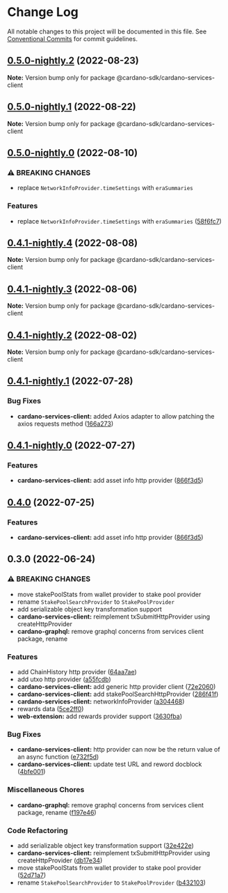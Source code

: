 # Change Log

All notable changes to this project will be documented in this file.
See [Conventional Commits](https://conventionalcommits.org) for commit guidelines.

## [0.5.0-nightly.2](https://github.com/input-output-hk/cardano-js-sdk/compare/@cardano-sdk/cardano-services-client@0.5.0-nightly.1...@cardano-sdk/cardano-services-client@0.5.0-nightly.2) (2022-08-23)

**Note:** Version bump only for package @cardano-sdk/cardano-services-client





## [0.5.0-nightly.1](https://github.com/input-output-hk/cardano-js-sdk/compare/@cardano-sdk/cardano-services-client@0.5.0-nightly.0...@cardano-sdk/cardano-services-client@0.5.0-nightly.1) (2022-08-22)

**Note:** Version bump only for package @cardano-sdk/cardano-services-client





## [0.5.0-nightly.0](https://github.com/input-output-hk/cardano-js-sdk/compare/@cardano-sdk/cardano-services-client@0.4.1-nightly.4...@cardano-sdk/cardano-services-client@0.5.0-nightly.0) (2022-08-10)


### ⚠ BREAKING CHANGES

* replace `NetworkInfoProvider.timeSettings` with `eraSummaries`

### Features

* replace `NetworkInfoProvider.timeSettings` with `eraSummaries` ([58f6fc7](https://github.com/input-output-hk/cardano-js-sdk/commit/58f6fc7c5ace703583c36f95d3d6962483ad924d))



## [0.4.1-nightly.4](https://github.com/input-output-hk/cardano-js-sdk/compare/@cardano-sdk/cardano-services-client@0.4.1-nightly.3...@cardano-sdk/cardano-services-client@0.4.1-nightly.4) (2022-08-08)

**Note:** Version bump only for package @cardano-sdk/cardano-services-client





## [0.4.1-nightly.3](https://github.com/input-output-hk/cardano-js-sdk/compare/@cardano-sdk/cardano-services-client@0.4.1-nightly.2...@cardano-sdk/cardano-services-client@0.4.1-nightly.3) (2022-08-06)

**Note:** Version bump only for package @cardano-sdk/cardano-services-client





## [0.4.1-nightly.2](https://github.com/input-output-hk/cardano-js-sdk/compare/@cardano-sdk/cardano-services-client@0.4.1-nightly.1...@cardano-sdk/cardano-services-client@0.4.1-nightly.2) (2022-08-02)

**Note:** Version bump only for package @cardano-sdk/cardano-services-client





## [0.4.1-nightly.1](https://github.com/input-output-hk/cardano-js-sdk/compare/@cardano-sdk/cardano-services-client@0.4.1-nightly.0...@cardano-sdk/cardano-services-client@0.4.1-nightly.1) (2022-07-28)


### Bug Fixes

* **cardano-services-client:** added Axios adapter to allow patching the axios requests method ([166a273](https://github.com/input-output-hk/cardano-js-sdk/commit/166a273d378e321dd190d0bc4adb50d6f96bb389))



## [0.4.1-nightly.0](https://github.com/input-output-hk/cardano-js-sdk/compare/@cardano-sdk/cardano-services-client@0.4.0...@cardano-sdk/cardano-services-client@0.4.1-nightly.0) (2022-07-27)


### Features

* **cardano-services-client:** add asset info http provider ([866f3d5](https://github.com/input-output-hk/cardano-js-sdk/commit/866f3d5374e7572a966bff0a93a92ebf0412208c))



## [0.4.0](https://github.com/input-output-hk/cardano-js-sdk/compare/0.3.0...@cardano-sdk/cardano-services-client@0.4.0) (2022-07-25)


### Features

* **cardano-services-client:** add asset info http provider ([866f3d5](https://github.com/input-output-hk/cardano-js-sdk/commit/866f3d5374e7572a966bff0a93a92ebf0412208c))

## 0.3.0 (2022-06-24)


### ⚠ BREAKING CHANGES

* move stakePoolStats from wallet provider to stake pool provider
* rename `StakePoolSearchProvider` to `StakePoolProvider`
* add serializable object key transformation support
* **cardano-services-client:** reimplement txSubmitHttpProvider using createHttpProvider
* **cardano-graphql:** remove graphql concerns from services client package, rename

### Features

* add ChainHistory http provider ([64aa7ae](https://github.com/input-output-hk/cardano-js-sdk/commit/64aa7aeff061aa2cf9bc6196347f6cf5b9c7f6be))
* add utxo http provider ([a55fcdb](https://github.com/input-output-hk/cardano-js-sdk/commit/a55fcdb08276c37a1852f0c39e5b0a78501ddf0b))
* **cardano-services-client:** add generic http provider client ([72e2060](https://github.com/input-output-hk/cardano-js-sdk/commit/72e20602137a55ca4c6f95221b3d7aa09c10da9a))
* **cardano-services-client:** add stakePoolSearchHttpProvider ([286f41f](https://github.com/input-output-hk/cardano-js-sdk/commit/286f41f700cc6d41fa5192d33e73c87ea6a418ac))
* **cardano-services-client:** networkInfoProvider ([a304468](https://github.com/input-output-hk/cardano-js-sdk/commit/a30446870528acbabda121c691443ee4ba1b2784))
* rewards data ([5ce2ff0](https://github.com/input-output-hk/cardano-js-sdk/commit/5ce2ff00856d362cf0e423ddadadb15cef764932))
* **web-extension:** add rewards provider support ([3630fba](https://github.com/input-output-hk/cardano-js-sdk/commit/3630fbae9fd8bdb5539a32e39b65f2ce8577a481))


### Bug Fixes

* **cardano-services-client:** http provider can now be the return value of an async function ([e732f5d](https://github.com/input-output-hk/cardano-js-sdk/commit/e732f5d7fcacd75cfecda3e1c21f387d21f46bed))
* **cardano-services-client:** update test URL and reword docblock ([4bfe001](https://github.com/input-output-hk/cardano-js-sdk/commit/4bfe0017a48146c81f571967299d360b8efc6732))


### Miscellaneous Chores

* **cardano-graphql:** remove graphql concerns from services client package, rename ([f197e46](https://github.com/input-output-hk/cardano-js-sdk/commit/f197e46254f7f56b6461239a12f213c0e34ccc5c))


### Code Refactoring

* add serializable object key transformation support ([32e422e](https://github.com/input-output-hk/cardano-js-sdk/commit/32e422e83f723a41521193d9cf4206a538fbcb43))
* **cardano-services-client:** reimplement txSubmitHttpProvider using createHttpProvider ([db17e34](https://github.com/input-output-hk/cardano-js-sdk/commit/db17e34193322856b1f5073c39658f223d31087b))
* move stakePoolStats from wallet provider to stake pool provider ([52d71a7](https://github.com/input-output-hk/cardano-js-sdk/commit/52d71a70700b05902cca6205fe01a63f811ba5af))
* rename `StakePoolSearchProvider` to `StakePoolProvider` ([b432103](https://github.com/input-output-hk/cardano-js-sdk/commit/b43210348da7914664733f85f8be8999271a8667))
